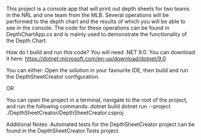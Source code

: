 This project is a console app that will print out depth sheets for two teams in the NRL and one team from the MLB.
Several operations will be performed to the depth chart and the results of which you will be able to see in the console.
The code for these operations can be found in DepthChartApp.cs and is mainly used to demonstrate the functionality of the Depth Chart.

How do I build and run this code?
You will need .NET 9.0. You can download it here: https://dotnet.microsoft.com/en-us/download/dotnet/9.0

You can either:
Open the solution in your favourite IDE, then build and run the DepthSheetCreator configuration.

OR

You can open the project in a terminal, navigate to the root of the project, and run the following commands:
dotnet build
dotnet run --project ./DepthSheetCreator/DepthSheetCreator.csproj

Additional Notes:
Automated tests for the DepthSheetCreator project can be found in the DepthSheetCreator.Tests project.
